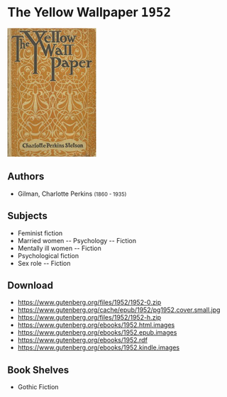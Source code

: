 # The Yellow Wallpaper <kbd>1952</kbd>

![](./cover.medium.jpg "")

## Authors


 - Gilman, Charlotte Perkins <small>(1860 - 1935)</small>

## Subjects


 - Feminist fiction
 - Married women -- Psychology -- Fiction
 - Mentally ill women -- Fiction
 - Psychological fiction
 - Sex role -- Fiction

## Download


 - https://www.gutenberg.org/files/1952/1952-0.zip
 - https://www.gutenberg.org/cache/epub/1952/pg1952.cover.small.jpg
 - https://www.gutenberg.org/files/1952/1952-h.zip
 - https://www.gutenberg.org/ebooks/1952.html.images
 - https://www.gutenberg.org/ebooks/1952.epub.images
 - https://www.gutenberg.org/ebooks/1952.rdf
 - https://www.gutenberg.org/ebooks/1952.kindle.images

## Book Shelves


 - Gothic Fiction
